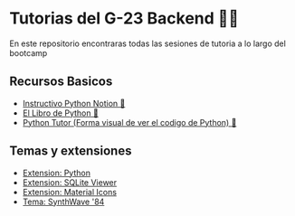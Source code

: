 # Tutorias del G-23 Backend 🐍🚀
En este repositorio encontraras todas las sesiones de tutoria a lo largo del bootcamp

## Recursos Basicos
<ul>
<li><a href="https://complete-letter-ea0.notion.site/462dd6ac059e45ae934cd27ac3e0ee9b?v=23ace9c6870c4ebf8c173a0030b40621&pvs=73">Instructivo Python Notion 📖</a> </li>
<li><a href="https://ellibrodepython.com/">El Libro de Python 🐍</a></li>
<li><a href="https://pythontutor.com/python-compiler.html#mode=edit">Python Tutor (Forma visual de ver el codigo de Python) 🚀</a></li>
</ul>

## Temas y extensiones

<ul>
<li><a href="https://marketplace.visualstudio.com/items?itemName=ms-python.python">Extension: Python</a> </li>
<li><a href="https://marketplace.visualstudio.com/items?itemName=qwtel.sqlite-viewer">Extension: SQLite Viewer</a></li>

<li><a href="https://marketplace.visualstudio.com/items?itemName=PKief.material-icon-theme">Extension: Material Icons</a></li>
<li><a href="https://marketplace.visualstudio.com/items?itemName=RobbOwen.synthwave-vscode">Tema: SynthWave '84</a></li>
</ul>
